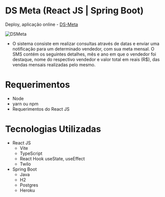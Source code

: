 # DS Meta (React JS | Spring Boot)

Deploy, aplicação online - [DS-Meta](https://dg-dsmeta.netlify.app/)

![DSMeta](https://user-images.githubusercontent.com/45313631/184046228-6d6d31fc-6dff-4207-a2d8-4e6ffea4e487.PNG)

- O sistema consiste em realizar consultas através de datas e enviar uma notificação para um determinado vendedor, com sua meta mensal. O SMS contém os seguintes detalhes, mês e ano em que o vendedor foi destaque, nome do respectivo vendedor e valor total em reais (R$), das vendas mensais realizadas pelo mesmo.

# Requerimentos

- Node
- yarn ou npm
- Requerimentos do React JS

# Tecnologias Utilizadas

- React JS
  - Vite
  - TypeScript
  - React Hook useState, useEffect
  - Twilo
- Spring Boot
  - Java
  - H2
  - Postgres
  - Heroku

